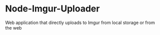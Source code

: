 Node-Imgur-Uploader
===================

Web application that directly uploads to Imgur from local storage or from the web
